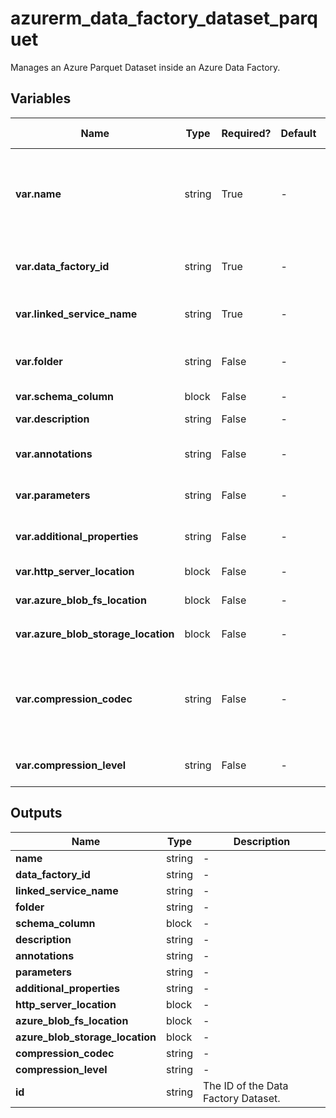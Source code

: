 # azurerm_data_factory_dataset_parquet

Manages an Azure Parquet Dataset inside an Azure Data Factory.

## Variables

| Name | Type | Required? | Default  | possible values | Description |
| ---- | ---- | --------- | -------- | ----------- | ----------- |
| **var.name** | string | True | -  |  -  | Specifies the name of the Data Factory Dataset. Changing this forces a new resource to be created. Must be globally unique. See the [Microsoft documentation](https://docs.microsoft.com/azure/data-factory/naming-rules) for all restrictions. | 
| **var.data_factory_id** | string | True | -  |  -  | The Data Factory ID in which to associate the Dataset with. Changing this forces a new resource. | 
| **var.linked_service_name** | string | True | -  |  -  | The Data Factory Linked Service name in which to associate the Dataset with. | 
| **var.folder** | string | False | -  |  -  | The folder that this Dataset is in. If not specified, the Dataset will appear at the root level. | 
| **var.schema_column** | block | False | -  |  -  | A `schema_column` block. | 
| **var.description** | string | False | -  |  -  | The description for the Data Factory Dataset. | 
| **var.annotations** | string | False | -  |  -  | List of tags that can be used for describing the Data Factory Dataset. | 
| **var.parameters** | string | False | -  |  -  | A map of parameters to associate with the Data Factory Dataset. | 
| **var.additional_properties** | string | False | -  |  -  | A map of additional properties to associate with the Data Factory Dataset. | 
| **var.http_server_location** | block | False | -  |  -  | A `http_server_location` block. | 
| **var.azure_blob_fs_location** | block | False | -  |  -  | A `azure_blob_fs_location` block. | 
| **var.azure_blob_storage_location** | block | False | -  |  -  | A `azure_blob_storage_location` block. | 
| **var.compression_codec** | string | False | -  |  `bzip2`, `gzip`, `deflate`, `ZipDeflate`, `TarGzip`, `Tar`, `snappy`, `lz4`  | The compression codec used to read/write text files. Valid values are `bzip2`, `gzip`, `deflate`, `ZipDeflate`, `TarGzip`, `Tar`, `snappy`, or `lz4`. Please note these values are case-sensitive. | 
| **var.compression_level** | string | False | -  |  `Optimal`, `Fastest`  | Specifies the compression level. Possible values are `Optimal` and `Fastest`, | 



## Outputs

| Name | Type | Description |
| ---- | ---- | --------- | 
| **name** | string  | - | 
| **data_factory_id** | string  | - | 
| **linked_service_name** | string  | - | 
| **folder** | string  | - | 
| **schema_column** | block  | - | 
| **description** | string  | - | 
| **annotations** | string  | - | 
| **parameters** | string  | - | 
| **additional_properties** | string  | - | 
| **http_server_location** | block  | - | 
| **azure_blob_fs_location** | block  | - | 
| **azure_blob_storage_location** | block  | - | 
| **compression_codec** | string  | - | 
| **compression_level** | string  | - | 
| **id** | string  | The ID of the Data Factory Dataset. | 